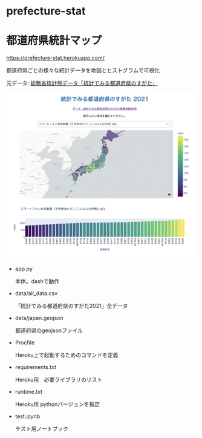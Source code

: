 # prefecture-stat

# 都道府県統計マップ

https://prefecture-stat.herokuapp.com/

都道府県ごとの様々な統計データを地図とヒストグラムで可視化


元データ: [ 総務省統計局データ「統計でみる都道府県のすがた」](https://www.stat.go.jp/data/k-sugata/index.html)


![thumbnail](thumbnail.png "thumbnail")


* app.py

  本体。dashで動作

* data/all_data.csv

  「統計でみる都道府県のすがた2021」全データ

* data/japan.geojson
  
  都道府県のgeojsonファイル

* Procfile
  
  Heroku上で起動するためのコマンドを定義

* requirements.txt
  
  Heroku用　必要ライブラリのリスト

* runtime.txt
  
  Heroku用 pythonバージョンを指定

* test.ipynb
  
  テスト用ノートブック




